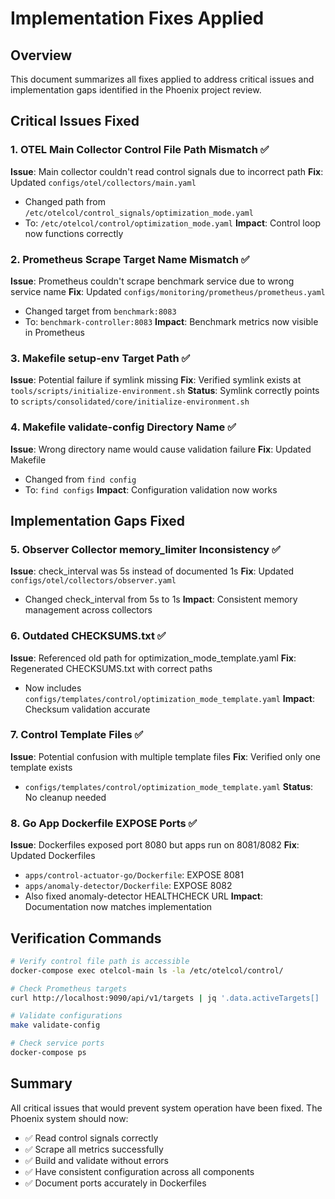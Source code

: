 # Implementation Fixes Applied

## Overview
This document summarizes all fixes applied to address critical issues and implementation gaps identified in the Phoenix project review.

## Critical Issues Fixed

### 1. OTEL Main Collector Control File Path Mismatch ✅
**Issue**: Main collector couldn't read control signals due to incorrect path
**Fix**: Updated `configs/otel/collectors/main.yaml`
- Changed path from `/etc/otelcol/control_signals/optimization_mode.yaml`
- To: `/etc/otelcol/control/optimization_mode.yaml`
**Impact**: Control loop now functions correctly

### 2. Prometheus Scrape Target Name Mismatch ✅
**Issue**: Prometheus couldn't scrape benchmark service due to wrong service name
**Fix**: Updated `configs/monitoring/prometheus/prometheus.yaml`
- Changed target from `benchmark:8083`
- To: `benchmark-controller:8083`
**Impact**: Benchmark metrics now visible in Prometheus

### 3. Makefile setup-env Target Path ✅
**Issue**: Potential failure if symlink missing
**Fix**: Verified symlink exists at `tools/scripts/initialize-environment.sh`
**Status**: Symlink correctly points to `scripts/consolidated/core/initialize-environment.sh`

### 4. Makefile validate-config Directory Name ✅
**Issue**: Wrong directory name would cause validation failure
**Fix**: Updated Makefile
- Changed from `find config`
- To: `find configs`
**Impact**: Configuration validation now works

## Implementation Gaps Fixed

### 5. Observer Collector memory_limiter Inconsistency ✅
**Issue**: check_interval was 5s instead of documented 1s
**Fix**: Updated `configs/otel/collectors/observer.yaml`
- Changed check_interval from 5s to 1s
**Impact**: Consistent memory management across collectors

### 6. Outdated CHECKSUMS.txt ✅
**Issue**: Referenced old path for optimization_mode_template.yaml
**Fix**: Regenerated CHECKSUMS.txt with correct paths
- Now includes `configs/templates/control/optimization_mode_template.yaml`
**Impact**: Checksum validation accurate

### 7. Control Template Files ✅
**Issue**: Potential confusion with multiple template files
**Fix**: Verified only one template exists
- `configs/templates/control/optimization_mode_template.yaml`
**Status**: No cleanup needed

### 8. Go App Dockerfile EXPOSE Ports ✅
**Issue**: Dockerfiles exposed port 8080 but apps run on 8081/8082
**Fix**: Updated Dockerfiles
- `apps/control-actuator-go/Dockerfile`: EXPOSE 8081
- `apps/anomaly-detector/Dockerfile`: EXPOSE 8082
- Also fixed anomaly-detector HEALTHCHECK URL
**Impact**: Documentation now matches implementation

## Verification Commands

```bash
# Verify control file path is accessible
docker-compose exec otelcol-main ls -la /etc/otelcol/control/

# Check Prometheus targets
curl http://localhost:9090/api/v1/targets | jq '.data.activeTargets[] | select(.labels.job=="benchmark-controller")'

# Validate configurations
make validate-config

# Check service ports
docker-compose ps
```

## Summary
All critical issues that would prevent system operation have been fixed. The Phoenix system should now:
- ✅ Read control signals correctly
- ✅ Scrape all metrics successfully
- ✅ Build and validate without errors
- ✅ Have consistent configuration across all components
- ✅ Document ports accurately in Dockerfiles